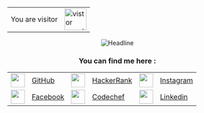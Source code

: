 <div align="center"><table>
  <tr>
    <td>You are visitor</td>
    <td><img src="https://profile-counter.glitch.me/codecracker2507/count.svg" alt="vistor count" height="50" /></td>
  </tr>
</table></div>

<div class="headline" align="center">
    <img src="https://readme-typing-svg.herokuapp.com?color=%236ECA77&size=32&center=true&vCenter=true&width=600&height=50&lines=Hi+there+,+I'm+Agnik+Sarkar;Fullstack+Web+Developer;Problem+Solver;Open-Source+Contributor;EEE+Enthusiast" alt="Headline" />
</div>


<div align="center"><h3> You can find me here : </h3>
  <table>       
    <tr>      
      <td><img height="32" width="32" src="https://cdn.jsdelivr.net/npm/simple-icons@latest/icons/github.svg"></td>
      <td><a href="http://www.github.com/codecracker2507" title="Github">GitHub</a></td>
      <td><img height="32" width="32" src="https://user-images.githubusercontent.com/64016811/126900184-f88ad750-b1a9-4471-98d8-6cdfdd0d1915.png"></td>
      <td><a href="https://www.hackerrank.com/agnik2507">HackerRank</a></td>
      <td><img height="32" width="32" src="https://tse1.mm.bing.net/th?id=OIP.ho1dc1a3VpPFl1Fy3pv5vAHaHZ&pid=Api&P=0&w=166&h=166"></td>
      <td><a href="https://www.instagram.com/_agnik2507_/" title="Instagram">Instagram</a></td>
    </tr>
    <tr>      
      <td><img height="32" width="32" src="https://tse4.mm.bing.net/th?id=OIP.3ZzuiBFQSpjv3BDNTGda8gHaHa&pid=Api&P=0&w=158&h=158"></td>
      <td><a href="https://www.facebook.com/agnik.sarkar.148">Facebook</a></td>
      <td><img height="32" width="32" src="https://user-images.githubusercontent.com/64016811/126900195-9ce9ab12-8489-4b6c-883d-d37252f22d3f.png"></td>
      <td><a href="https://www.codechef.com/users/agnik2507">Codechef</a></td>
      <td><img height="32" width="32" src="https://user-images.githubusercontent.com/64016811/126900174-9aa8ff7d-84d6-473e-9432-93690827d161.png"></td>
      <td><a href="https://www.linkedin.com/in/agnik-sarkar-bb80b9210/" title="Linkedin">Linkedin</a></td>
    </tr>
  </table>
</div>
